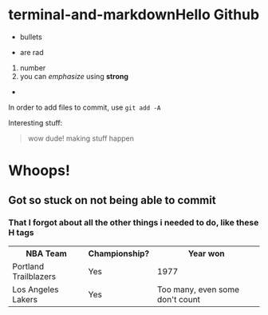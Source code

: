 # terminal-and-markdownHello Github

- bullets

* are rad

1. number
2. you can _emphasize_ using <strong> strong </strong>

-

In order to add files to commit, use `git add -A`

Interesting stuff:

> wow dude!
> making stuff happen

<h1>Whoops!</h1>

<h2>Got so stuck on not being able to commit</h2>

<h3> That I forgot about all the other things i needed to do, like these H tags</h3>

<table>
  <tr>
    <th>NBA Team</th>
    <th>Championship?</th>
    <th>Year won</th>
  </tr>
  <tr>
    <td>Portland Trailblazers</td>
    <td>Yes</td>
    <td>1977</td>
  </tr>
  <tr>
    <td>Los Angeles Lakers</td>
    <td>Yes</td>
    <td>Too many, even some don't count</td>
  </tr>
</table>
